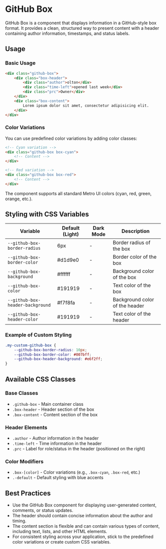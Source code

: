 # GitHub Box

GitHub Box is a component that displays information in a GitHub-style box format. It provides a clean, structured way to present content with a header containing author information, timestamps, and status labels.

## Usage

### Basic Usage

```html
<div class="github-box">
    <div class="box-header">
        <div class="author">olton</div>
        <div class="time-left">opened last week</div>
        <div class="prc">Owner</div>
    </div>
    <div class="box-content">
        Lorem ipsum dolor sit amet, consectetur adipisicing elit.
    </div>
</div>
```

### Color Variations

You can use predefined color variations by adding color classes:

```html
<!-- Cyan variation -->
<div class="github-box box-cyan">
    <!-- Content -->
</div>

<!-- Red variation -->
<div class="github-box box-red">
    <!-- Content -->
</div>
```

The component supports all standard Metro UI colors (cyan, red, green, orange, etc.).

## Styling with CSS Variables

| Variable | Default (Light) | Dark Mode | Description |
| -------- | --------------- | --------- | ----------- |
| `--github-box-border-radius` | 6px | - | Border radius of the box |
| `--github-box-border-color` | #d1d9e0 | - | Border color of the box |
| `--github-box-background` | #ffffff | - | Background color of the box |
| `--github-box-color` | #191919 | - | Text color of the box |
| `--github-box-header-background` | #f7f8fa | - | Background color of the header |
| `--github-box-header-color` | #191919 | - | Text color of the header |

### Example of Custom Styling

```css
.my-custom-github-box {
    --github-box-border-radius: 10px;
    --github-box-border-color: #007bff;
    --github-box-header-background: #e6f2ff;
}
```

## Available CSS Classes

### Base Classes
- `.github-box` - Main container class
- `.box-header` - Header section of the box
- `.box-content` - Content section of the box

### Header Elements
- `.author` - Author information in the header
- `.time-left` - Time information in the header
- `.prc` - Label for role/status in the header (positioned on the right)

### Color Modifiers
- `.box-[color]` - Color variations (e.g., `.box-cyan`, `.box-red`, etc.)
- `.-default` - Default styling with blue accents

## Best Practices

- Use the GitHub Box component for displaying user-generated content, comments, or status updates.
- The header should contain concise information about the author and timing.
- The content section is flexible and can contain various types of content, including text, lists, and other HTML elements.
- For consistent styling across your application, stick to the predefined color variations or create custom CSS variables.